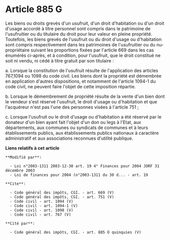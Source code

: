 # Article 885 G

Les biens ou droits grevés d'un usufruit, d'un droit d'habitation ou d'un droit d'usage accordé à titre personnel sont
compris dans le patrimoine de l'usufruitier ou du titulaire du droit pour leur valeur en pleine propriété. Toutefois, les
biens grevés de l'usufruit ou du droit d'usage ou d'habitation sont compris respectivement dans les patrimoines de
l'usufruitier ou du nu-propriétaire suivant les proportions fixées par l'article 669 dans les cas énumérés ci-après, et à
condition, pour l'usufruit, que le droit constitué ne soit ni vendu, ni cédé à titre gratuit par son titulaire : 

a. Lorsque la constitution de l'usufruit résulte de l'application des articles 767,1094 ou 1098 du code civil. Les biens dont
la propriété est démembrée en application d'autres dispositions, et notamment de l'article 1094-1 du code civil, ne peuvent
faire l'objet de cette imposition répartie. 

b. Lorsque le démembrement de propriété résulte de la vente d'un bien dont le vendeur s'est réservé l'usufruit, le droit
d'usage ou d'habitation et que l'acquéreur n'est pas l'une des personnes visées à l'article 751 ; 

c. Lorsque l'usufruit ou le droit d'usage ou d'habitation a été réservé par le donateur d'un bien ayant fait l'objet d'un don
ou legs à l'Etat, aux départements, aux communes ou syndicats de communes et à leurs établissements publics, aux
établissements publics nationaux à caractère administratif et aux associations reconnues d'utilité publique.

**Liens relatifs à cet article**

	**Modifié par**:

	  - Loi n°2003-1311 2003-12-30 art. 19 4° Finances pour 2004 JORF 31 décembre 2003
	  - Loi de finances pour 2004 (n°2003-1311 du 30 d... - art. 19

	**Cite**:

	  - Code général des impôts, CGI. - art. 669 (V)
	  - Code général des impôts, CGI. - art. 751 (V)
	  - Code civil - art. 1094 (V)
	  - Code civil - art. 1094-1 (V)
	  - Code civil - art. 1098 (V)
	  - Code civil - art. 767 (V)

	**Cité par**:

	  - Code général des impôts, CGI. - art. 885 O quinquies (V)
